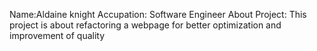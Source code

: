 Name:Aldaine knight
Accupation: Software Engineer
About Project: This project is about refactoring a webpage for better optimization and improvement of quality
